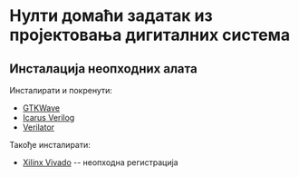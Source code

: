 # Нулти домаћи задатак из пројектовања дигиталних система

## Инсталација неопходних алата

Инсталирати и покренути:
* [GTKWave](https://gtkwave.sourceforge.net)
* [Icarus Verilog](http://iverilog.icarus.com)
* [Verilator](https://www.veripool.org/verilator)

Такође инсталирати:
* [Xilinx Vivado](https://www.xilinx.com/support/download.html) -- неопходна регистрација
